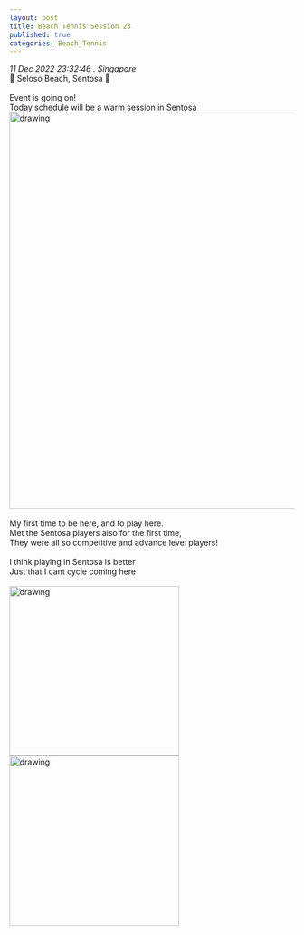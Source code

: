 ```yaml
---
layout: post
title: Beach Tennis Session 23 
published: true
categories: Beach_Tennis
---
```

_11 Dec 2022 23:32:46 . Singapore_
<br>
📍 Seloso Beach, Sentosa 📍
<br>
<br>
Event is going on!
<br>
Today schedule will be a warm session in Sentosa
<br>
<img src="https://drive.google.com/uc?export=view&id=1mAQ6mWyLDtpy-ko15R9222W7rHzAPDeA" alt="drawing" width="700"/>
<br>
<br>
My first time to be here, and to play here.
<br>
Met the Sentosa players also for the first time, 
<br>
They were all so competitive and advance level players!
<br>
<br>
I think playing in Sentosa is better
<br>
Just that I cant cycle coming here
<br>
<br>
<img src="https://drive.google.com/uc?export=view&id=1KDc70CzcMsBHAfY5Fd0hnvON_Rj96u6D" alt="drawing" width="300"/>
<img src="https://drive.google.com/uc?export=view&id=1hsNhcJc5RtFZDX15nJBgalKZRScuPBzJ" alt="drawing" width="300"/>
